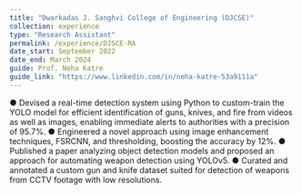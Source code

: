 ```yaml
---
title: "Dwarkadas J. Sanghvi College of Engineering (DJCSE)"
collection: experience
type: "Research Assistant"
permalink: /experience/DJSCE-RA
date_start: September 2022
date_end: March 2024
guide: Prof. Neha Katre
guide_link: "https://www.linkedin.com/in/neha-katre-53a9111a"
---
```


●	Devised a real-time detection system using Python to custom-train the YOLO model for efficient identification of guns, knives, and fire from videos as well as images, enabling immediate alerts to authorities with a precision of 95.7%.
●	Engineered a novel approach using image enhancement techniques, FSRCNN, and thresholding, boosting the accuracy by 12%.
●	Published a paper analyzing object detection models and proposed an approach for automating weapon detection using YOLOv5.
●	Curated and annotated a custom gun and knife dataset suited for detection of weapons from CCTV footage with low resolutions.
